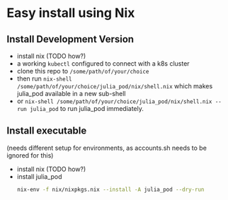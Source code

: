 # Easy install using Nix

## Install Development Version
- install nix (TODO how?)
- a working `kubectl` configured to connect with a k8s cluster
- clone this repo to `/some/path/of/your/choice`
- then run `nix-shell /some/path/of/your/choice/julia_pod/nix/shell.nix` which makes julia_pod available in a new sub-shell
- or `nix-shell /some/path/of/your/choice/julia_pod/nix/shell.nix --run julia_pod` to run julia_pod immediately.


## Install executable
(needs different setup for environments, as accounts.sh needs to be ignored for this)
- install nix (TODO how?)
- install julia_pod
    ```bash
    nix-env -f nix/nixpkgs.nix --install -A julia_pod --dry-run
    ```